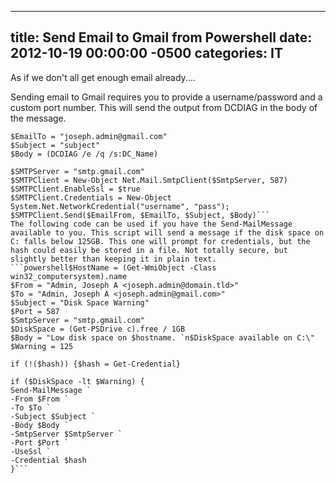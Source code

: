 ﻿---

title:  Send Email to Gmail from Powershell
date:   2012-10-19 00:00:00 -0500
categories: IT
---






As if we don't all get enough email already....

Sending email to Gmail requires you to provide a username/password and a custom port number. This will send the output from DCDIAG in the body of the message.
```powershell$EmailFrom = "joseph.admin@domain.tld"
$EmailTo = "joseph.admin@gmail.com"
$Subject = "subject"
$Body = (DCDIAG /e /q /s:DC_Name)

$SMTPServer = "smtp.gmail.com"
$SMTPClient = New-Object Net.Mail.SmtpClient($SmtpServer, 587)
$SMTPClient.EnableSsl = $true
$SMTPClient.Credentials = New-Object System.Net.NetworkCredential("username", "pass");
$SMTPClient.Send($EmailFrom, $EmailTo, $Subject, $Body)```
The following code can be used if you have the Send-MailMessage available to you. This script will send a message if the disk space on C: falls below 125GB. This one will prompt for credentials, but the hash could easily be stored in a file. Not totally secure, but slightly better than keeping it in plain text.
```powershell$HostName = (Get-WmiObject -Class win32_computersystem).name
$From = "Admin, Joseph A <joseph.admin@domain.tld>"
$To = "Admin, Joseph A <joseph.admin@gmail.com>"
$Subject = "Disk Space Warning"
$Port = 587
$SmtpServer = "smtp.gmail.com"
$DiskSpace = (Get-PSDrive c).free / 1GB
$Body = "Low disk space on $hostname. `n$DiskSpace available on C:\"
$Warning = 125

if (!($hash)) {$hash = Get-Credential}

if ($DiskSpace -lt $Warning) {
Send-MailMessage `
-From $From `
-To $To `
-Subject $Subject `
-Body $Body `
-SmtpServer $SmtpServer `
-Port $Port `
-UseSsl `
-Credential $hash
}```


